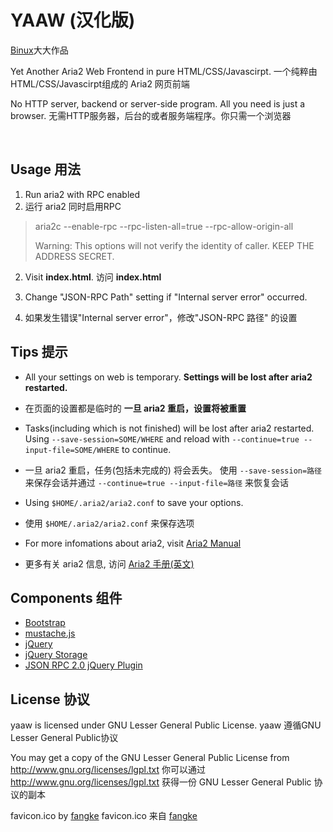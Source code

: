 YAAW (汉化版)
====

[Binux](https://github.com/binux/yaaw)大大作品

Yet Another Aria2 Web Frontend in pure HTML/CSS/Javascirpt.
一个纯粹由HTML/CSS/Javascirpt组成的 Aria2 网页前端

No HTTP server, backend or server-side program. All you need is just a browser.
无需HTTP服务器，后台的或者服务端程序。你只需一个浏览器

<br />

Usage 用法
-----
1. Run aria2 with RPC enabled
1. 运行 aria2 同时启用RPC
> aria2c --enable-rpc --rpc-listen-all=true --rpc-allow-origin-all
>
> Warning: This options will not verify the identity of caller. KEEP THE ADDRESS SECRET.

2. Visit **index.html**.
访问 **index.html**

3. Change "JSON-RPC Path" setting if "Internal server error" occurred.
3. 如果发生错误"Internal server error"，修改"JSON-RPC 路径" 的设置

Tips 提示
----
* All your settings on web is temporary. **Settings will be lost after aria2 restarted.**
* 在页面的设置都是临时的 **一旦 aria2 重启，设置将被重置**

* Tasks(including which is not finished) will be lost after aria2 restarted. Using `--save-session=SOME/WHERE` and reload with `--continue=true --input-file=SOME/WHERE` to continue.
* 一旦 aria2 重启，任务(包括未完成的) 将会丢失。 使用 `--save-session=路径` 来保存会话并通过 `--continue=true --input-file=路径` 来恢复会话

* Using `$HOME/.aria2/aria2.conf` to save your options.
* 使用 `$HOME/.aria2/aria2.conf` 来保存选项

* For more infomations about aria2, visit [Aria2 Manual](http://aria2.sourceforge.net/manual/en/html/)
* 更多有关 aria2 信息, 访问 [Aria2 手册(英文)](http://aria2.sourceforge.net/manual/en/html/)

Components 组件
----------
+ [Bootstrap](http://twitter.github.com/bootstrap/)
+ [mustache.js](https://github.com/janl/mustache.js)
+ [jQuery](http://jquery.com/)
+ [jQuery Storage](http://archive.plugins.jquery.com/project/html5Storage)
+ [JSON RPC 2.0 jQuery Plugin](https://github.com/datagraph/jquery-jsonrpc)

License 协议
-------
yaaw is licensed under GNU Lesser General Public License.
yaaw 遵循GNU Lesser General Public协议

You may get a copy of the GNU Lesser General Public License from http://www.gnu.org/licenses/lgpl.txt
你可以通过 http://www.gnu.org/licenses/lgpl.txt 获得一份 GNU Lesser General Public 协议的副本

favicon.ico by [fangke](http://fangke.im/)
favicon.ico 来自 [fangke](http://fangke.im/)
